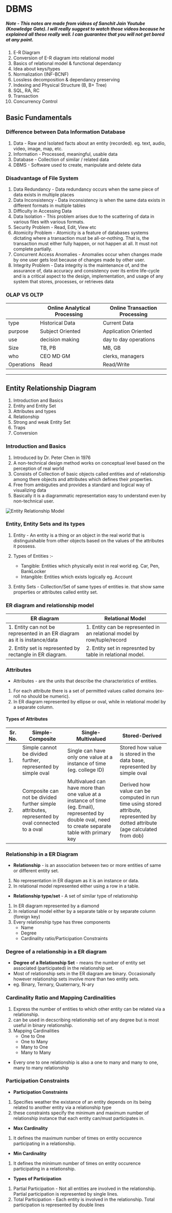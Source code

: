 # DBMS

##### Note - This notes are made from videos of Sanchit Jain Youtube (Knowledge Gate). I will really suggest to watch those videos because he explained all these really well. I can guarantee that you will not get bored at any point.

1. E-R Diagram
2. Conversion of E-R diagram into relational model
3. Basics of relational model & functional dependancy
4. Idea about keys/types
5. Normalization (INF-BCNF)
6. Lossless decomposition & dependancy preserving
7. Indexing and Physical Structure (B, B+ Tree)
8. SQL, RA, RC
9. Transaction
10. Concurrency Control

## Basic Fundamentals

### Difference between Data Information Database

1. Data - Raw and Isolated facts about an entity (recorded). eg. text, audio, video, image, map, etc.
2. Information - Processed, meaningful, usable data
3. Database - Collection of similar / related data
4. DBMS - Software used to create, manipulate and delete data

### Disadvantage of File System

1. Data Redundancy - Data redundancy occurs when the same piece of data exists in multiple places
2. Data Inconsistency - Data inconsistency is when the same data exists in different formats in multiple tables
3. Difficulty in Accessing Data
4. Data Isolation - This problem arises due to the scattering of data in various files with various formats.
5. Security Problem - Read, Edit, View etc
6. Atomicity Problem - Atomicity is a feature of databases systems dictating where a transaction must be all-or-nothing. That is, the transaction must either fully happen, or not happen at all. It must not complete partially.
7. Concurrent Access Anomalies - Anomalies occur when changes made by one user gets lost because of changes made by other user.
8. Integrity Problem - Data integrity is the maintenance of, and the assurance of, data accuracy and consistency over its entire life-cycle and is a critical aspect to the design, implementation, and usage of any system that stores, processes, or retrieves data

### OLAP VS OLTP

|            | Online Analytical Processing | Online Transaction Processing |
| ---------- | ---------------------------- | ----------------------------- |
| type       | Historical Data              | Current Data                  |
| purpose    | Subject Oriented             | Application Oriented          |
| use        | decision making              | day to day operations         |
| Size       | TB, PB                       | MB, GB                        |
| who        | CEO MD GM                    | clerks, managers              |
| Operations | Read                         | Read/Write                    |

---

## Entity Relationship Diagram

1. Introduction and Basics
2. Entity and Entity Set
3. Attributes and types
4. Relationship
5. Strong and weak Entity Set
6. Traps
7. Conversion

### Introduction and Basics

1. Introduced by Dr. Peter Chen in 1976
2. A non-technical design method works on conceptual level based on the perception of real world
3. Consists of Collection of basic objects called entities and of relationship among there objects and attributes which defines their properties.
4. Free from ambiguties and provides a standard and logical way of visualizing data
5. Basically it is a diagrammatic representation easy to understand even by non-technical user.

![Entity Relationship Model](https://miro.medium.com/max/700/1*jnG2OLB8Zc9DveIfbx9vRw.png)

### Entity, Entity Sets and its types

1. Entity - An entity is a thing or an object in the real world that is distinguishable from other objects based on the values of the attributes it possess.

2. Types of Entities :-

   - Tangible: Entities which physically exist in real world eg. Car, Pen, BankLocker
   - Intangible: Entities which exists logically eg. Account

3. Entity Sets - Collection/Set of same types of entities ie. that show same properties or attributes called entity set.

### ER diagram and relationship model

| ER diagram                                                               | Relational Model                                                        |
| ------------------------------------------------------------------------ | ----------------------------------------------------------------------- |
| 1. Entity can not be represented in an ER diagram as it is instance/data | 1. Entity can be represented in an relational model by row/tuple/record |
| 2. Entity set is represented by rectangle in ER diagram.                 | 2. Entity set in represnted by table in relational model.               |

### Attributes

- Attributes - are the units that describe the characteristics of entities.

1. For each attribute there is a set of permitted values called domains (ex- roll no should be numeric).
2. In ER diagram represented by ellipse or oval, while in relational model by a separate column.

#### Types of Attributes

| Sr. No. | Simple-Composite                                                                                | Single-Multivalued                                                                                                                                     | Stored-Derived                                                                                                                  |
| ------- | ----------------------------------------------------------------------------------------------- | ------------------------------------------------------------------------------------------------------------------------------------------------------ | ------------------------------------------------------------------------------------------------------------------------------- |
| 1.      | Simple cannot be divided further, represented by simple oval                                    | Single can have only one value at a instance of time (eg. college ID)                                                                                  | Stored how value is stored in the data base, represented by simple oval                                                         |
| 2.      | Composite can not be divided further simple attributes, represented by oval connected to a oval | Multivalued can have more than one value at a instance of time (eg. Email), represented by double oval, need to create separate table with primary key | Derived how value can be computed in run time using stored attribute, represented by dotted attribute (age calculated from dob) |

### Relationship in a ER Diagram

- **Relationship** - is an association between two or more entities of same or different entity set.

1. No representation in ER diagram as it is an instance or data.
2. In relational model represented either using a row in a table.

- **Relationship type/set** - A set of similar type of relationship

1. In ER diagram represented by a diamond
2. In relational model either by a separate table or by separate column (foreign key)
3. Every relationship type has three components
   - Name
   - Degree
   - Cardinality ratio/Participation Constraints

### Degree of a relationship in a ER diagram

- **Degree of a Relationship Set** - means the number of entity set associated (participated) in the relationship set.
- Most of relationship sets in the ER diagram are binary. Occasionally however relationship sets involve more than two entity sets.
- eg. Binary, Ternary, Quaternary, N-ary

### Cardinality Ratio and Mapping Cardinalities

1. Express the number of entities to which other entity can be related via a relationship.
2. can be used in decscribing relationship set of any degree but is most useful in binary relationship.
3. Mapping Cardinalities
   - One to One
   - One to Many
   - Many to One
   - Many to Many

- Every one to one relationship is also a one to many and many to one, many to many relationship

### Participation Constraints

- **Participation Constraints**

1. Specifies weather the existance of an entity depends on its being related to another entity via a relationship type
2. these constraints specify the minimum and maximum number of relationship instance that each entity can/must participates in.

- **Max Cardinality**

1. It defines the maximum number of times on entity occurence participating in a relationship.

- **Min Cardinality**

1. It defines the minimum number of times on entity occurence participating in a relationship.

- **Types of Participation**

1. Partial Participation - Not all entities are involved in the relationship. Partial participation is represented by single lines.
2. Total Participation - Each entity is involved in the relationship. Total participation is represented by double lines
